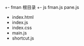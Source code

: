 +- fman  根目录
  +- js
    fman.js
    pane.js
    
  - index.html
  - index.js
  - index.css
  - main.js
  - shortcut.js
